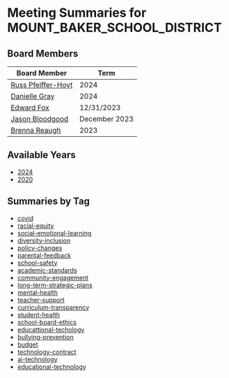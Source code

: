 # Meeting Summaries for MOUNT_BAKER_SCHOOL_DISTRICT

## Board Members

| Board Member       | Term           |
|--------------------|----------------|
| [Russ Pfeiffer-Hoyt](board_member_343.md) | 2024 |
| [Danielle Gray](board_member_344.md) | 2024 |
| [Edward Fox](board_member_345.md) | 12/31/2023 |
| [Jason Bloodgood](board_member_346.md) | December 2023 |
| [Brenna Reaugh](board_member_347.md) | 2023 |

## Available Years
- [2024](school_board_67_year_2024.md)
- [2020](school_board_67_year_2020.md)

## Summaries by Tag
- [covid](school_board_67_tag_covid.md)
- [racial-equity](school_board_67_tag_racial-equity.md)
- [social-emotional-learning](school_board_67_tag_social-emotional-learning.md)
- [diversity-inclusion](school_board_67_tag_diversity-inclusion.md)
- [policy-changes](school_board_67_tag_policy-changes.md)
- [parental-feedback](school_board_67_tag_parental-feedback.md)
- [school-safety](school_board_67_tag_school-safety.md)
- [academic-standards](school_board_67_tag_academic-standards.md)
- [community-engagement](school_board_67_tag_community-engagement.md)
- [long-term-strategic-plans](school_board_67_tag_long-term-strategic-plans.md)
- [mental-health](school_board_67_tag_mental-health.md)
- [teacher-support](school_board_67_tag_teacher-support.md)
- [curriculum-transparency](school_board_67_tag_curriculum-transparency.md)
- [student-health](school_board_67_tag_student-health.md)
- [school-board-ethics](school_board_67_tag_school-board-ethics.md)
- [educattional-techology](school_board_67_tag_educattional-techology.md)
- [bullying-prevention](school_board_67_tag_bullying-prevention.md)
- [budget](school_board_67_tag_budget.md)
- [technology-contract](school_board_67_tag_technology-contract.md)
- [ai-technology](school_board_67_tag_ai-technology.md)
- [educational-technology](school_board_67_tag_educational-technology.md)
